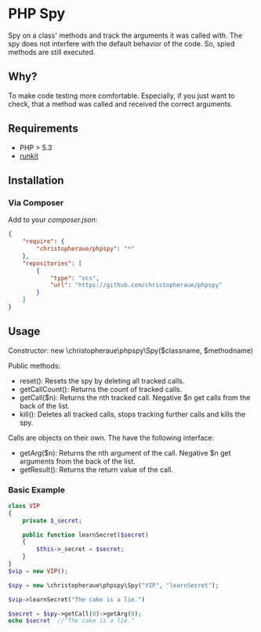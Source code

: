 PHP Spy
=======

Spy on a class' methods and track the arguments it was called with. The spy does not interfere with the default behavior of the code. So, spied methods are still executed.

Why?
----
To make code testing more comfortable. Especially, if you just want to check, that a method was called and received the correct arguments.

Requirements
------------
* PHP > 5.3
* [runkit](https://github.com/zenovich/runkit)

Installation
------------
### Via Composer
Add to your *composer.json*:

```json
{
    "require": {
        "christopheraue/phpspy": "*"
    },
    "repositories": [
        {
            "type": "vcs",
            "url": "https://github.com/christopheraue/phpspy"
        }
    ]
}
```

Usage
-----
Constructor: new \\christopheraue\\phpspy\\Spy($classname, $methodname)

Public methods:
* reset(): Resets the spy by deleting all tracked calls.
* getCallCount(): Returns the count of tracked calls.
* getCall($n): Returns the nth tracked call. Negative $n get calls from the back of the list.
* kill(): Deletes all tracked calls, stops tracking further calls and kills the spy.

Calls are objects on their own. The have the following interface:
* getArg($n): Returns the nth argument of the call. Negative $n get arguments from the back of the list.
* getResult(): Returns the return value of the call.

### Basic Example
```php
class VIP
{
    private $_secret;

    public function learnSecret($secret)
    {
        $this->_secret = $secret;
    }
}
$vip = new VIP();

$spy = new \christopheraue\phpspy\Spy("VIP", "learnSecret");

$vip->learnSecret("The cake is a lie.")

$secret = $spy->getCall(0)->getArg(0);
echo $secret  //"The cake is a lie."
```
